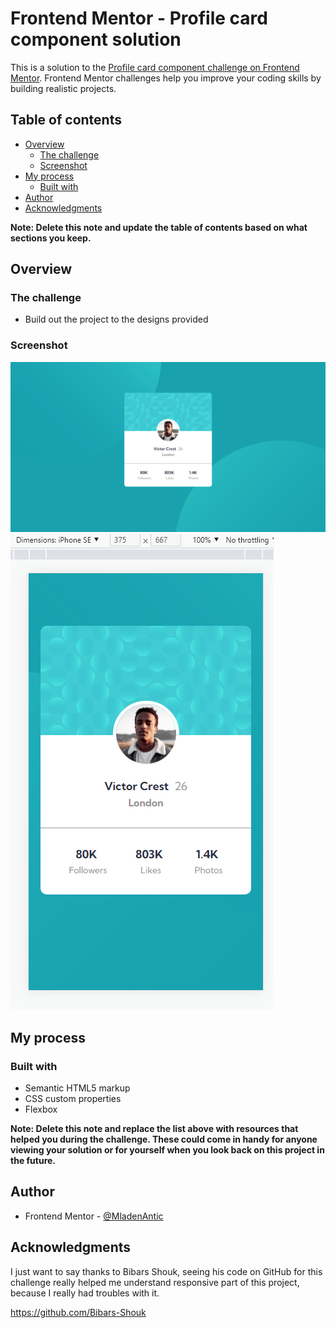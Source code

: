 # Frontend Mentor - Profile card component solution

This is a solution to the [Profile card component challenge on Frontend Mentor](https://www.frontendmentor.io/challenges/profile-card-component-cfArpWshJ). Frontend Mentor challenges help you improve your coding skills by building realistic projects. 

## Table of contents

- [Overview](#overview)
  - [The challenge](#the-challenge)
  - [Screenshot](#screenshot)
- [My process](#my-process)
  - [Built with](#built-with)
- [Author](#author)
- [Acknowledgments](#acknowledgments)

**Note: Delete this note and update the table of contents based on what sections you keep.**

## Overview

### The challenge

- Build out the project to the designs provided

### Screenshot

![](./screenshot_desktop.png)
![](./screenshot_mobile.png)

## My process

### Built with

- Semantic HTML5 markup
- CSS custom properties
- Flexbox

**Note: Delete this note and replace the list above with resources that helped you during the challenge. These could come in handy for anyone viewing your solution or for yourself when you look back on this project in the future.**

## Author

- Frontend Mentor - [@MladenAntic](https://www.frontendmentor.io/profile/MladenAntic)

## Acknowledgments

I just want to say thanks to Bibars Shouk, seeing his code on GitHub for this challenge really helped me understand responsive part of this project, because I really had troubles with it.

https://github.com/Bibars-Shouk

